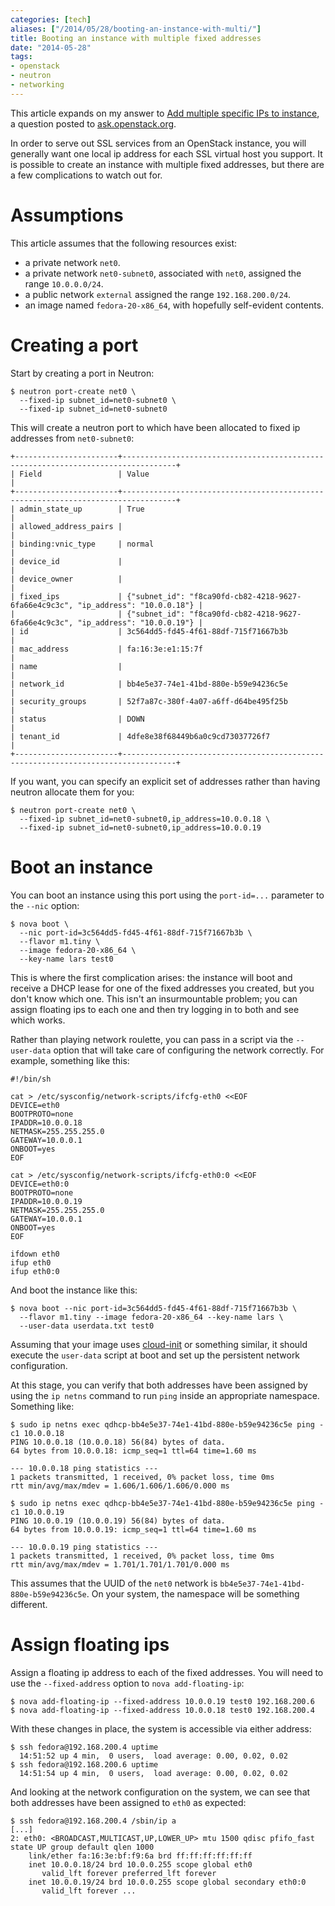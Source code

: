 ```yaml
---
categories: [tech]
aliases: ["/2014/05/28/booting-an-instance-with-multi/"]
title: Booting an instance with multiple fixed addresses
date: "2014-05-28"
tags:
- openstack
- neutron
- networking
---
```


This article expands on my answer to [Add multiple specific IPs to
instance][1], a question posted to [ask.openstack.org][].

[1]: https://ask.openstack.org/en/question/30690/add-multiple-specific-ips-to-instance/
[ask.openstack.org]: https://ask.openstack.org/

In order to serve out SSL services from an OpenStack instance, you
will generally want one local ip address for each SSL virtual host you
support.  It is possible to create an instance with multiple fixed
addresses, but there are a few complications to watch out for.

Assumptions
===========

This article assumes that the following resources exist:

- a private network `net0`.
- a private network `net0-subnet0`, associated with `net0`, assigned
  the range `10.0.0.0/24`.
- a public network `external` assigned the range `192.168.200.0/24`.
- an image named `fedora-20-x86_64`, with hopefully self-evident
  contents.

Creating a port
===============

Start by creating a port in Neutron:

    $ neutron port-create net0 \
      --fixed-ip subnet_id=net0-subnet0 \
      --fixed-ip subnet_id=net0-subnet0

This will create a neutron port to which have been allocated to fixed
ip addresses from `net0-subnet0`:

    +-----------------------+----------------------------------------------------------------------------------+
    | Field                 | Value                                                                            |
    +-----------------------+----------------------------------------------------------------------------------+
    | admin_state_up        | True                                                                             |
    | allowed_address_pairs |                                                                                  |
    | binding:vnic_type     | normal                                                                           |
    | device_id             |                                                                                  |
    | device_owner          |                                                                                  |
    | fixed_ips             | {"subnet_id": "f8ca90fd-cb82-4218-9627-6fa66e4c9c3c", "ip_address": "10.0.0.18"} |
    |                       | {"subnet_id": "f8ca90fd-cb82-4218-9627-6fa66e4c9c3c", "ip_address": "10.0.0.19"} |
    | id                    | 3c564dd5-fd45-4f61-88df-715f71667b3b                                             |
    | mac_address           | fa:16:3e:e1:15:7f                                                                |
    | name                  |                                                                                  |
    | network_id            | bb4e5e37-74e1-41bd-880e-b59e94236c5e                                             |
    | security_groups       | 52f7a87c-380f-4a07-a6ff-d64be495f25b                                             |
    | status                | DOWN                                                                             |
    | tenant_id             | 4dfe8e38f68449b6a0c9cd73037726f7                                                 |
    +-----------------------+----------------------------------------------------------------------------------+

If you want, you can specify an explicit set of addresses rather than
having neutron allocate them for you:

    $ neutron port-create net0 \
      --fixed-ip subnet_id=net0-subnet0,ip_address=10.0.0.18 \
      --fixed-ip subnet_id=net0-subnet0,ip_address=10.0.0.19

Boot an instance
================

You can boot an instance using this port using the `port-id=...`
parameter to the `--nic` option:

    $ nova boot \
      --nic port-id=3c564dd5-fd45-4f61-88df-715f71667b3b \
      --flavor m1.tiny \
      --image fedora-20-x86_64 \
      --key-name lars test0

This is where the first complication arises: the instance will boot
and receive a DHCP lease for one of the fixed addresses you created,
but you don't know which one.  This isn't an insurmountable problem;
you can assign floating ips to each one and then try logging in to
both and see which works.

Rather than playing network roulette, you can pass in a script via the
`--user-data` option that will take care of configuring the network
correctly.  For example, something like this:

    #!/bin/sh

    cat > /etc/sysconfig/network-scripts/ifcfg-eth0 <<EOF
    DEVICE=eth0
    BOOTPROTO=none
    IPADDR=10.0.0.18
    NETMASK=255.255.255.0
    GATEWAY=10.0.0.1
    ONBOOT=yes
    EOF

    cat > /etc/sysconfig/network-scripts/ifcfg-eth0:0 <<EOF
    DEVICE=eth0:0
    BOOTPROTO=none
    IPADDR=10.0.0.19
    NETMASK=255.255.255.0
    GATEWAY=10.0.0.1
    ONBOOT=yes
    EOF

    ifdown eth0
    ifup eth0
    ifup eth0:0

And boot the instance like this:

    $ nova boot --nic port-id=3c564dd5-fd45-4f61-88df-715f71667b3b \
      --flavor m1.tiny --image fedora-20-x86_64 --key-name lars \
      --user-data userdata.txt test0

Assuming that your image uses [cloud-init][] or something similar, it
should execute the `user-data` script at boot and set up the
persistent network configuration.

[cloud-init]: http://cloudinit.readthedocs.org/en/latest/

At this stage, you can verify that both addresses have been assigned
by using the `ip netns` command to run `ping` inside an appropriate
namespace.  Something like:

    $ sudo ip netns exec qdhcp-bb4e5e37-74e1-41bd-880e-b59e94236c5e ping -c1 10.0.0.18
    PING 10.0.0.18 (10.0.0.18) 56(84) bytes of data.
    64 bytes from 10.0.0.18: icmp_seq=1 ttl=64 time=1.60 ms

    --- 10.0.0.18 ping statistics ---
    1 packets transmitted, 1 received, 0% packet loss, time 0ms
    rtt min/avg/max/mdev = 1.606/1.606/1.606/0.000 ms

    $ sudo ip netns exec qdhcp-bb4e5e37-74e1-41bd-880e-b59e94236c5e ping -c1 10.0.0.19
    PING 10.0.0.19 (10.0.0.19) 56(84) bytes of data.
    64 bytes from 10.0.0.19: icmp_seq=1 ttl=64 time=1.60 ms

    --- 10.0.0.19 ping statistics ---
    1 packets transmitted, 1 received, 0% packet loss, time 0ms
    rtt min/avg/max/mdev = 1.701/1.701/1.701/0.000 ms

This assumes that the UUID of the `net0` network is `bb4e5e37-74e1-41bd-880e-b59e94236c5e`.  On your system, the namespace will be something different.

Assign floating ips
===================

Assign a floating ip address to each of the fixed addresses.  You will
need to use the `--fixed-address` option to `nova add-floating-ip`:

    $ nova add-floating-ip --fixed-address 10.0.0.19 test0 192.168.200.6
    $ nova add-floating-ip --fixed-address 10.0.0.18 test0 192.168.200.4

With these changes in place, the system is accessible via either
address:

    $ ssh fedora@192.168.200.4 uptime
      14:51:52 up 4 min,  0 users,  load average: 0.00, 0.02, 0.02
    $ ssh fedora@192.168.200.6 uptime
      14:51:54 up 4 min,  0 users,  load average: 0.00, 0.02, 0.02

And looking at the network configuration on the system, we can see
that both addresses have been assigned to `eth0` as expected:

    $ ssh fedora@192.168.200.4 /sbin/ip a
    [...]
    2: eth0: <BROADCAST,MULTICAST,UP,LOWER_UP> mtu 1500 qdisc pfifo_fast state UP group default qlen 1000
        link/ether fa:16:3e:bf:f9:6a brd ff:ff:ff:ff:ff:ff
        inet 10.0.0.18/24 brd 10.0.0.255 scope global eth0
           valid_lft forever preferred_lft forever
        inet 10.0.0.19/24 brd 10.0.0.255 scope global secondary eth0:0
           valid_lft forever ...

